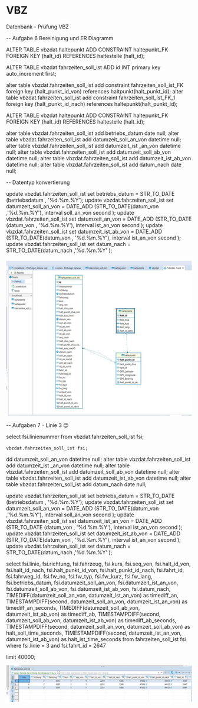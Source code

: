 # VBZ
Datenbank - Prüfung VBZ

-- Aufgabe 6 Bereinigung und ER Diagramm

ALTER TABLE vbzdat.haltepunkt ADD CONSTRAINT haltepunkt_FK FOREIGN KEY (halt_id) REFERENCES haltestelle (halt_id);


ALTER TABLE vbzdat.fahrzeiten_soll_ist ADD id INT primary key auto_increment first;


alter table vbzdat.fahrzeiten_soll_ist add constraint fahrzeiten_soll_ist_FK foreign key (halt_punkt_id_von) references haltpunkt(halt_punkt_id);
alter table vbzdat.fahrzeiten_soll_ist add constraint fahrzeiten_soll_ist_FK_1 foreign key (halt_punkt_id_nach) references haltepunkt(halt_punkt_id);



ALTER TABLE vbzdat.haltepunkt ADD CONSTRAINT haltepunkt_FK FOREIGN KEY (halt_id) REFERENCES haltestelle (halt_id);



alter table vbzdat.fahrzeiten_soll_ist add betriebs_datum date null;
alter table vbzdat.fahrzeiten_soll_ist add datumzeit_soll_an_von datetime null;
alter table vbzdat.fahrzeiten_soll_ist add datumzeit_ist _an_von datetime null;
alter table vbzdat.fahrzeiten_soll_ist add datumzeit_soll_ab_von datetime null;
alter table vbzdat.fahrzeiten_soll_ist add datumzeit_ist_ab_von datetime null;
alter table vbzdat.fahrzeiten_soll_ist add datum_nach date null;

-- Datentyp  konvertierung


update vbzdat.fahrzeiten_soll_ist set betriebs_datum = STR_TO_DATE (betriebsdatum , '%d.%m.%Y');
update vbzdat.fahrzeiten_soll_ist set datumzeit_soll_an_von = DATE_ADD (STR_TO_DATE(datum_von ,'%d.%m.%Y'), interval soll_an_von second );
update vbzdat.fahrzeiten_soll_ist set datumzeit_an_von = DATE_ADD (STR_TO_DATE (datum_von , '%d.%m.%Y'), interval ist_an_von second );
update vbzdat.fahrzeiten_soll_ist set datumzeit_ist_ab_von = DATE_ADD (STR_TO_DATE(datum_von , '%d.%m.%Y'), interval ist_an_von second );
update vbzdat.fahrzeiten_soll_ist set datum_nach = STR_TO_DATE(datum_nach ,'%d.%m.%Y' );

![What is this](ER_Diagramm_vbzdat.JPG)



-- Aufgaben 7 - Linie 3 😊

select
    fsi.linienummer
from
    vbzdat.fahrzeiten_soll_ist fsi;


    vbzdat.fahrzeiten_soll_ist fsi;

dd datumzeit_soll_an_von datetime null;
alter table vbzdat.fahrzeiten_soll_ist add datumzeit_ist _an_von datetime null;
alter table vbzdat.fahrzeiten_soll_ist add datumzeit_soll_ab_von datetime null;
alter table vbzdat.fahrzeiten_soll_ist add datumzeit_ist_ab_von datetime null;
alter table vbzdat.fahrzeiten_soll_ist add datum_nach date null;


update vbzdat.fahrzeiten_soll_ist set betriebs_datum = STR_TO_DATE (betriebsdatum , '%d.%m.%Y');
update vbzdat.fahrzeiten_soll_ist set datumzeit_soll_an_von = DATE_ADD (STR_TO_DATE(datum_von ,'%d.%m.%Y'), interval soll_an_von second );
update vbzdat.fahrzeiten_soll_ist set datumzeit_ist_an_von = DATE_ADD (STR_TO_DATE (datum_von , '%d.%m.%Y'), interval ist_an_von second );
update vbzdat.fahrzeiten_soll_ist set datumzeit_ist_ab_von = DATE_ADD (STR_TO_DATE(datum_von , '%d.%m.%Y'), interval ist_an_von second );
update vbzdat.fahrzeiten_soll_ist set datum_nach = STR_TO_DATE(datum_nach ,'%d.%m.%Y' );

select
    fsi.linie,
    fsi.richtung,
    fsi.fahrzeug,
    fsi.kurs,
    fsi.seq_von,
    fsi.halt_id_von,
    fsi.halt_id_nach,
    fsi.halt_punkt_id_von,
    fsi.halt_punkt_id_nach,
    fsi.fahrt_id,
    fsi.fahrweg_id,
    fsi.fw_no,
    fsi.fw_typ,
    fsi.fw_kurz,
    fsi.fw_lang,
    fsi.betriebs_datum,
    fsi.datumzeit_soll_an_von,
    fsi.datumzeit_ist_an_von,
    fsi.datumzeit_soll_ab_von,
    fsi.datumzeit_ist_ab_von,
    fsi.datum_nach,
    TIMEDIFF(datumzeit_soll_an_von,
    datumzeit_ist_an_von) as timediff_an,
    TIMESTAMPDIFF(second,
    datumzeit_soll_an_von,
    datumzeit_ist_an_von) as timediff_an_seconds,
    TIMEDIFF(datumzeit_soll_ab_von,
    datumzeit_ist_ab_von) as timediff_ab,
    TIMESTAMPDIFF(second,
    datumzeit_soll_ab_von,
    datumzeit_ist_ab_von) as timediff_ab_seconds,
    TIMESTAMPDIFF(second,
    datumzeit_soll_an_von,
    datumzeit_soll_ab_von) as halt_soll_time_seconds,
    TIMESTAMPDIFF(second,
    datumzeit_ist_an_von,
    datumzeit_ist_ab_von) as halt_ist_time_seconds
from
    fahrzeiten_soll_ist fsi
where
    fsi.linie = 3
    and fsi.fahrt_id = 2647
    
limit 40000;

![What is this](Aufgabe7_linie3.JPG)

